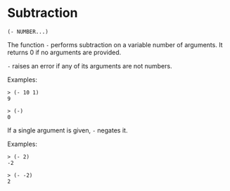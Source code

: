 # Subtraction

`(- NUMBER...)`

The function `-` performs subtraction on a variable number of
arguments. It returns 0 if no arguments are provided.

`-` raises an error if any of its arguments are not numbers.

Examples:

    > (- 10 1)
    9

    > (-)
    0

If a single argument is given, `-` negates it.

Examples:

    > (- 2)
    -2
    
    > (- -2)
    2

